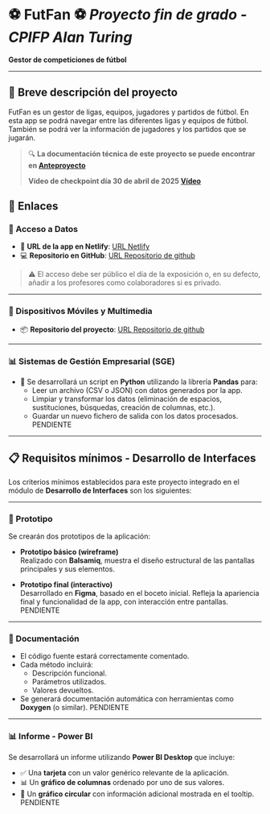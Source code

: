 # ⚽ FutFan ⚽ *Proyecto fin de grado - CPIFP Alan Turing*

**Gestor de competiciones de fútbol** 

---

## 📌 Breve descripción del proyecto

FutFan es un gestor de ligas, equipos, jugadores y partidos de fútbol. 
En esta app se podrá navegar entre las diferentes ligas y equipos de fútbol.
También se podrá ver la información de jugadores y los partidos que se jugarán. 

> 🔍 **La documentación técnica de este proyecto se puede encontrar en [Anteproyecto](https://flowery-fenugreek-5f5.notion.site/1c492d3d1397805e924ed5688a8153c5?v=1c492d3d139780a3aa1f000c90f24a15)**
>
> **Vídeo de checkpoint día 30 de abril de 2025 [Vídeo](https://www.youtube.com/watch?v=nuMjh-ZyS9c)**

## 🔗 Enlaces

### 📂 Acceso a Datos
- 🔗 **URL de la app en Netlify**: [URL Netlify](https://futmanager.netlify.app/) 
- 💻 **Repositorio en GitHub**: [URL Repositorio de github](https://github.com/AlonsoSMdV/FootballAdminApp) 

> ⚠️ El acceso debe ser público el día de la exposición o, en su defecto, añadir a los profesores como colaboradores si es privado.

---

### 📱 Dispositivos Móviles y Multimedia
- 📦 **Repositorio del proyecto**: [URL Repositorio de github](https://github.com/AlonsoSMdV/FootballCompsAndoridV2)

---

### 📊 Sistemas de Gestión Empresarial (SGE)
- 🐍 Se desarrollará un script en **Python** utilizando la librería **Pandas** para:
  - Leer un archivo (CSV o JSON) con datos generados por la app.
  - Limpiar y transformar los datos (eliminación de espacios, sustituciones, búsquedas, creación de columnas, etc.).
  - Guardar un nuevo fichero de salida con los datos procesados.
PENDIENTE

---

## 📋 Requisitos mínimos - Desarrollo de Interfaces

Los criterios mínimos establecidos para este proyecto integrado en el módulo de **Desarrollo de Interfaces** son los siguientes:

---

### 🧪 Prototipo

Se crearán dos prototipos de la aplicación:

- **Prototipo básico (wireframe)**  
  Realizado con **Balsamiq**, muestra el diseño estructural de las pantallas principales y sus elementos.

- **Prototipo final (interactivo)**  
  Desarrollado en **Figma**, basado en el boceto inicial. Refleja la apariencia final y funcionalidad de la app, con interacción entre pantallas.
PENDIENTE
---

### 📄 Documentación

- El código fuente estará correctamente comentado.
- Cada método incluirá:
  - Descripción funcional.
  - Parámetros utilizados.
  - Valores devueltos.
- Se generará documentación automática con herramientas como **Doxygen** (o similar).
PENDIENTE

---

### 📊 Informe - Power BI

Se desarrollará un informe utilizando **Power BI Desktop** que incluye:

- ✅ Una **tarjeta** con un valor genérico relevante de la aplicación.
- 📊 Un **gráfico de columnas** ordenado por uno de sus valores.
- 🥧 Un **gráfico circular** con información adicional mostrada en el tooltip.
PENDIENTE

